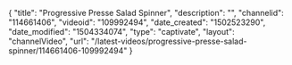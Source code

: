 {
    "title": "Progressive Presse Salad Spinner",
    "description": "",
    "channelid": "114661406",
    "videoid": "109992494",
    "date_created": "1502523290",
    "date_modified": "1504334074",
    "type": "captivate",
    "layout": "channelVideo",
    "url": "\/latest-videos\/progressive-presse-salad-spinner\/114661406-109992494"
}